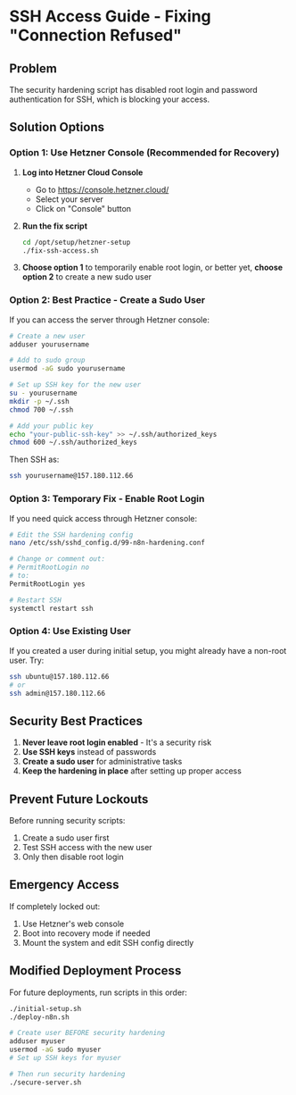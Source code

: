 # SSH Access Guide - Fixing "Connection Refused"

## Problem
The security hardening script has disabled root login and password authentication for SSH, which is blocking your access.

## Solution Options

### Option 1: Use Hetzner Console (Recommended for Recovery)

1. **Log into Hetzner Cloud Console**
   - Go to https://console.hetzner.cloud/
   - Select your server
   - Click on "Console" button

2. **Run the fix script**
   ```bash
   cd /opt/setup/hetzner-setup
   ./fix-ssh-access.sh
   ```

3. **Choose option 1** to temporarily enable root login, or better yet, **choose option 2** to create a new sudo user

### Option 2: Best Practice - Create a Sudo User

If you can access the server through Hetzner console:

```bash
# Create a new user
adduser yourusername

# Add to sudo group
usermod -aG sudo yourusername

# Set up SSH key for the new user
su - yourusername
mkdir -p ~/.ssh
chmod 700 ~/.ssh

# Add your public key
echo "your-public-ssh-key" >> ~/.ssh/authorized_keys
chmod 600 ~/.ssh/authorized_keys
```

Then SSH as:
```bash
ssh yourusername@157.180.112.66
```

### Option 3: Temporary Fix - Enable Root Login

If you need quick access through Hetzner console:

```bash
# Edit the SSH hardening config
nano /etc/ssh/sshd_config.d/99-n8n-hardening.conf

# Change or comment out:
# PermitRootLogin no
# to:
PermitRootLogin yes

# Restart SSH
systemctl restart ssh
```

### Option 4: Use Existing User

If you created a user during initial setup, you might already have a non-root user. Try:
```bash
ssh ubuntu@157.180.112.66
# or
ssh admin@157.180.112.66
```

## Security Best Practices

1. **Never leave root login enabled** - It's a security risk
2. **Use SSH keys** instead of passwords
3. **Create a sudo user** for administrative tasks
4. **Keep the hardening in place** after setting up proper access

## Prevent Future Lockouts

Before running security scripts:
1. Create a sudo user first
2. Test SSH access with the new user
3. Only then disable root login

## Emergency Access

If completely locked out:
1. Use Hetzner's web console
2. Boot into recovery mode if needed
3. Mount the system and edit SSH config directly

## Modified Deployment Process

For future deployments, run scripts in this order:
```bash
./initial-setup.sh
./deploy-n8n.sh

# Create user BEFORE security hardening
adduser myuser
usermod -aG sudo myuser
# Set up SSH keys for myuser

# Then run security hardening
./secure-server.sh
```